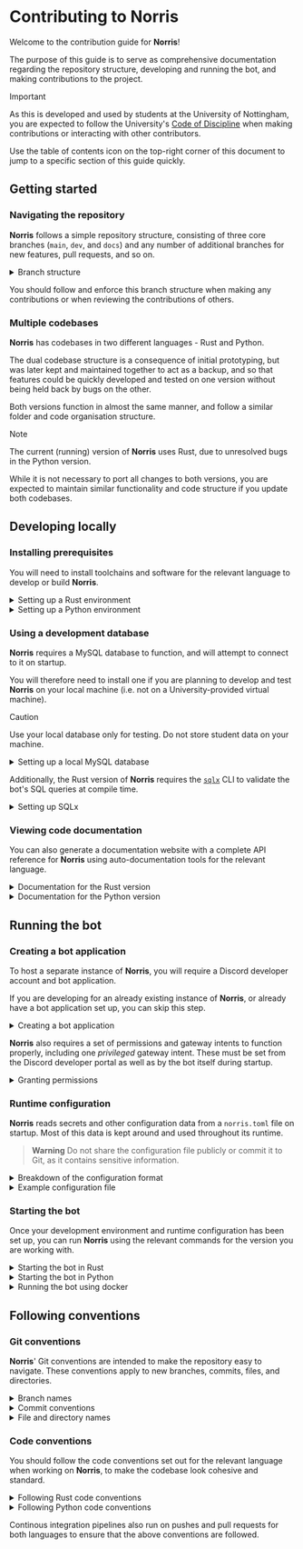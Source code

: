 # Contributing to Norris

Welcome to the contribution guide for **Norris**!

The purpose of this guide is to serve as comprehensive documentation regarding the repository structure, developing and running the bot, and making contributions to the project.

> [!IMPORTANT]
> As this is developed and used by students at the University of Nottingham, you are expected to follow the University's [Code of Discipline](https://www.nottingham.ac.uk/governance/documents/code-of-discipline-for-students-01082021.pdf) when making contributions or interacting with other contributors.

Use the table of contents icon on the top-right corner of this document to jump to a specific section of this guide quickly.

## Getting started

### Navigating the repository

**Norris** follows a simple repository structure, consisting of three core branches (`main`, `dev`, and `docs`) and any number of additional branches for new features, pull requests, and so on.

<details>
<summary>Branch structure</summary>

- `main` is the main (default) branch, meant for stable release versions of **Norris**.

    > [!TIP]
    > Avoid committing directly to `main`. You should instead commit to another relevant branch and merge into it once finished.

- `dev` is the core development branch, where most development occurs, and is intended to be merged into `main` after thorough reviews and testing.

    > [!NOTE]
    > There is also another development branch, `riir`, used for developing the Rust version of **Norris**. Like `dev`, this is intended to be merged into `main` after all changes are approved.

- `docs` is the branch for external documentation (i.e. *not* inline comment-based documentation) such as [design documents and diagrams](docs/), and is also intended to be merged into `main` after reviews.

- Other branches typically branch out from `dev` or `main`, and may be merged back into their source (`dev` or `main`) when necessary.

</details>

You should follow and enforce this branch structure when making any contributions or when reviewing the contributions of others.

### Multiple codebases

**Norris** has codebases in two different languages - Rust and Python.

The dual codebase structure is a consequence of initial prototyping, but was later kept and maintained together to act as a backup, and so that features could be quickly developed and tested on one version without being held back by bugs on the other.

Both versions function in almost the same manner, and follow a similar folder and code organisation structure.

> [!NOTE]
> The current (running) version of **Norris** uses Rust, due to unresolved bugs in the Python version.

While it is not necessary to port all changes to both versions, you are expected to maintain similar functionality and code structure if you update both codebases.

## Developing locally

### Installing prerequisites

You will need to install toolchains and software for the relevant language to develop or build **Norris**.

<details>
<summary>Setting up a Rust environment</summary>

1. Install the latest version of [Rust](https://www.rust-lang.org/tools/install), preferably using `rustup`.

    > [!TIP]
    > If you're setting this up with linux, use `sudo snap install rustup --classic` to install `rustup`, and then use `rustup` to install Rust

    > [!TIP]
    > You should preferably install the `default` profile (as the name suggests, this is picked by default), which includes all the necessary components for general Rust development.

2. Install the Rust `nightly` toolchain by running `rustup toolchain install nightly`.

    > [!NOTE]
    > The `nightly` toolchain is required since the formatter configuration uses some `nightly`-only options. Compiling should be done using the `stable` toolchain.

3. Install [`rustfmt`](https://github.com/rust-lang/rustfmt) on the `nightly` toolchain by running `rustup component add rustfmt --toolchain nightly`.

</details>

<details>
<summary>Setting up a Python environment</summary>

1. Install version `3.11.4` of [Python](https://www.python.org/downloads).

    > [!NOTE]
    > Other versions are also acceptable, as long as they do not produce any errors or warnings. Avoid using versions older than `3.11.4`.

2. Install [`ruff`](https://github.com/astral-sh/ruff) by running `pip install ruff --upgrade`.

3. Install all of **Norris**' dependencies by running `pip install --requirement requirements.txt`.

</details>

### Using a development database

**Norris** requires a MySQL database to function, and will attempt to connect to it on startup.

You will therefore need to install one if you are planning to develop and test **Norris** on your local machine (i.e. not on a University-provided virtual machine).

> [!CAUTION]
> Use your local database only for testing. Do not store student data on your machine.

<details>
<summary>Setting up a local MySQL database</summary>

1. Download and install the [MySQL Community Server](https://dev.mysql.com/downloads/mysql).

2. Launch the MySQL client and create a new database.

    > [!IMPORTANT]
    > Note down the database name, server host, login details for the root user and other users - you will require them later.

3. Connect to the newly created database and run some queries to verify that it works.

    > [!IMPORTANT]
    > Ensure that **Norris** has permissions to create, read from, update, insert into, and delete from tables.

</details>

Additionally, the Rust version of **Norris** requires the [`sqlx`](https://github.com/launchbadge/sqlx) CLI to validate the bot's SQL queries at compile time.

<details>
<summary>Setting up SQLx</summary>

1. Install the SQLx CLI by running `cargo install sqlx-cli`.

2. Through a `.env` file in the project root, set an environment variable named `DATABASE_URL` to the MySQL database connection URL, and `SQLX_OFFLINE` to `true`.

    ```bash
    DATABASE_URL="mysql://username:password@host/database"
    SQLX_OFFLINE=true
    ```

3. Run `cargo sqlx prepare` at regular intervals and commit any changes to the query metadata so that queries can be compiled successfully in [offline mode](https://github.com/launchbadge/sqlx/blob/main/sqlx-cli/README.md#enable-building-in-offline-mode-with-query).

</details>

### Viewing code documentation

You can also generate a documentation website with a complete API reference for **Norris** using auto-documentation tools for the relevant language.

<details>
<summary>Documentation for the Rust version</summary>

1. From the project root, run `cargo doc --open`.

    > [!TIP]
    > You can omit the `--open` flag if you just want to re-generate the documentation without opening a new browser tab. You will need to refresh already open documentation tabs in this case.
</details>

<details>
<summary>Documentation for the Python version</summary>

1. Install [`pdoc3`](https://pdoc3.github.io/pdoc) by running `pip install pdoc3`.

    > [!NOTE]
    > Ensure you install `pdoc3`, not `pdoc`, which is an unmaintained version of the same.

2. From the project root, run `pdoc3 norris --html --force`.

3. Navigate to the generated `html/` directory and open the `index.html` file in your browser.
</details>

## Running the bot

### Creating a bot application

To host a separate instance of **Norris**, you will require a Discord developer account and bot application.

If you are developing for an already existing instance of **Norris**, or already have a bot application set up, you can skip this step.

<details>
<summary>Creating a bot application</summary>

1. [Create a new application](https://discord.com/developers/docs/getting-started#step-1-creating-an-app) in the Discord developer portal.

2. In this application, navigate to `Settings > Bot` and create a new bot.

    > [!IMPORTANT]
    > Copy the bot token and store it somewhere safe - you will require it later.

    > [!CAUTION]
    > Do not share the bot token publicly or commit it to Git, as this allows others to log in as the bot.

3. Set the bot application's logo, which can be downloaded from the University's [branding guidelines](https://www.nottingham.ac.uk/brand/visual/logos.aspx).

4. Disable the public bot option.
</details>

**Norris** also requires a set of permissions and gateway intents to function properly, including one *privileged* gateway intent.
These must be set from the Discord developer portal as well as by the bot itself during startup.

<details>
<summary>Granting permissions</summary>

1. In the bot application, navigate to `Bot > Privileged Gateway Intents` and enable the server members intent.

    > [!IMPORTANT]
    > Without this intent, the bot will not receive events when users join or leave the server.

2. Then navigate to `OAuth2 > URL Generator` and select the following scopes:
    - `bot`
    - `applications.commands`

3. Next, select the following permissions:
    - `Manage Roles`
    - `Manage Nicknames`
    - `Send Messages`

4. You can then use the generated URL to invite the bot to a Discord server.

</details>

### Runtime configuration

**Norris** reads secrets and other configuration data from a `norris.toml` file on startup.
Most of this data is kept around and used throughout its runtime.

> **Warning**
> Do not share the configuration file publicly or commit it to Git, as it contains sensitive information.

<details>
<summary>Breakdown of the configuration format</summary>

- `bot-token` - **Norris**' Discord bot token

- `database-url` - a MySQL database connection URL in the format `mysql://username:password@host/dbname`

- `guild-id` - the ID of the guild where **Norris** will be running

- `log-path` - a path to a log file where logs during operation will be dumped

- `channels`

    - `arrival-channel-id` - the ID of the channel where new users will first land (aka `#foyer`)

    - `support-channel-id` - the ID of the channel to redirect users to for registration support (aka `#registration-support`)

    - `log-channel-id` - the ID of the channel to log each user's registration process to (aka `#registration-logs`)

    - `nickname-channel-id` - the ID of the channel where nickname requests will be posted for mentors to handle (aka `#nickname-queue`)

    - `undergrad`

        - `main-channel-id` - the ID of the main undergraduate channel containing both students and staff (aka `#atrium-chatter`)

    - `postgrad`

        - `main-channel-id` - the ID of the main postgraduate channel containing both students and staff (aka `#postgrad-atrium`)

        - `common-channel-id` - the ID of the student-only postgraduate channel (aka `#postgrad-common-chatter`)

- `roles`

    - `hierarchy`

        - `undergrad-role-id` - the ID of the role for undergraduate students

        - `postgrad-role-id` - the ID of the role for postgraduate students

        - `mentor-role-id` - the ID of the role for mentors

        - `senior-mentor-role-id` - the ID of the role for senior mentors

        - `honorary-mentor-role-id` - the ID of the role for honorary mentors

        - `undergrad-role-id` - the ID of the role for faculty members

        - `admin-role-id` - the ID of the role held by server administrators

    - `pronouns`

        - `he-him-role-id` - the ID of the "he/him" pronouns role

        - `she-her-role-id` - the ID of the "she/her" pronouns role

        - `they-them-role-id` - the ID of the "they/them" pronouns role

        - `xe-xem-role-id` - the ID of the "xe/xem" pronouns role

        - `any-pronouns-role-id` - the ID of the "any pronouns" role
        
        - `ask-pronouns-role-id` - the ID of the "ask me" pronouns role

    - `housing`

        - `jc-catered-role-id` - the ID of the role for catered Jubilee halls

        - `jc-self-catered-role-id` - the ID of the role for self-catered halls around Jubilee

        - `up-catered-role-id` - the ID of the role for catered University Park halls

        - `up-self-catered-role-id` - the ID of the role for self-catered halls around University Park

        - `private-house-role-id` - the ID of the role for private housing

</details>

<details>
<summary>Example configuration file</summary>

```toml
bot-token = "norris-bot-token"
database-url = "mysql://norris-user:norris-password@localhost/norris-db"
guild-id = 1234567890987654321
log-path = "norris.log"

[channels]
arrival-channel-id = 1234567890987654321
support-channel-id = 1234567890987654321
log-channel-id = 1234567890987654321
nickname-channel-id = 1234567890987654321

[channels.undergrad]
main-channel-id = 1234567890987654321

[channels.postgrad]
main-channel-id = 1234567890987654321
common-channel-id = 1234567890987654321

[roles.hierarchy]
undergrad-role-id = 1234567890987654321
postgrad-role-id = 1234567890987654321
mentor-role-id = 1234567890987654321
senior-mentor-role-id = 1234567890987654321
honorary-mentor-role-id = 1234567890987654321
faculty-role-id = 1234567890987654321
admin-role-id = 1234567890987654321

[roles.pronouns]
he-him-role-id = 1234567890987654321
she-her-role-id = 1234567890987654321
they-them-role-id = 1234567890987654321
xe-xem-role-id = 1234567890987654321
any-pronouns-role-id = 1234567890987654321
ask-pronouns-role-id = 1234567890987654321

[roles.housing]
jc-catered-role-id = 1234567890987654321
jc-self-catered-role-id = 1234567890987654321
up-catered-role-id = 1234567890987654321
up-self-catered-role-id = 1234567890987654321
private-house-role-id = 1234567890987654321
```

</details>

### Starting the bot

Once your development environment and runtime configuration has been set up, you can run **Norris** using the relevant commands for the version you are working with.

<details>
<summary>Starting the bot in Rust</summary>

1. Compile the bot in release mode by running `cargo build --release`.

    > [!TIP]
    > While not strictly necessary, it is recommended to use release mode instead of debug mode (the default) so the compiler can perform optimisations.

2. Execute the compiled binary by running `nohup ./target/release/norris &`.

    > [!TIP]
    > Using `nohup` prevents **Norris**' process from being stopped when its shell is terminated or logged out of. Using `&` starts the process in the background.

</details>

<details>
<summary>Starting the bot in Python</summary>

1. Execute the main bot script by running `nohup python main.py &`.

    > [!TIP]
    > Using `nohup` prevents **Norris**' process from being stopped when its shell is terminated or logged out of. Using `&` starts the process in the background.

</details>

<details>
<summary>Running the bot using docker</summary>

1. Git clone the repository 

2. `cd` into the working directory 

3. Build the docker image using the following `docker build -t Carnagion/norris .` 

4. Deploy either using the example `docker-compose.yml` via `docker compose up` or using the following command. 

```bash
$ docker run -d --name norris --network default --restart unless-stopped -v /path/to/norris.toml:/app/norris.toml Carnagion/norris:latest
```

> **Important:** The docker image will require a mysql database in order to function. This can be done by hosting a baremetal instance of MySQL or containerising it as shown in `docker-compose.yml`. **Please note** that docker doesn't like when SSL connections are used, this can be disabled specifically for Norris by attaching `?ssl-mode=DISABLED` to the end of the database URL in `norris.toml`.

> **Important:** The docker image will require a mount bind to a `norris.toml` configuration file in order to work. A path to such file can be specified using the `-v` flag. 

</details>

## Following conventions

### Git conventions

**Norris**' Git conventions are intended to make the repository easy to navigate.
These conventions apply to new branches, commits, files, and directories.

<details>
<summary>Branch names</summary>

- Branch names should be in `kebab-case`, without any uppercase letters.

- Avoid using numbers in branch names to represent new versions, and instead use descriptive (but brief) names.

</details>

<details>
<summary>Commit conventions</summary>

- Begin commit messages with a capital letter.

- Commit message titles should be in the imperative mood (i.e. `"Add new feature"` or `"Fix bugs"` instead of `"Added new feature"` or `"Fixed bugs"`).

- Keep commit message titles short but descriptive and specific.

</details>

<details>
<summary>File and directory names</summary>

- For language- or build tool-specific files and directories, use the naming conventions of the relevant language.

- Files and directories that do not belong to any language and were not generated by any build script or external process should be in `kebab-case`, without any uppercase letters.

</details>

### Code conventions

You should follow the code conventions set out for the relevant language when working on **Norris**, to make the codebase look cohesive and standard.

<details>
<summary>Following Rust code conventions</summary>

- Regularly format code by running `cargo fmt`.

    > [!TIP]
    > Many editors have an option to run a formatter upon saving a file - it is recommended to use such an option, if available.

- Regularly check whether code follows standard Rust conventions and idioms by running `cargo check` and `cargo clippy`.

    > [!TIP]
    > Some (not all) code convention violations can be automatically fixed by running `cargo fix` and `cargo clippy --fix`.
    
    > [!CAUTION]
    > Make sure to commit code to Git before applying automated fixes.

</details>

<details>
<summary>Following Python code conventions</summary>

- Regularly format code and check whether it follows conventions as defined by [PEP 8](https://peps.python.org/pep-0008) by running `ruff check . --fix`.

    > [!TIP]
    > Some code convention violations cannot be automatically fixed by `ruff` and must be fixed manually.
    
    > [!CAUTION]
    > Make sure to commit code to Git before applying automated fixes.

</details>

Continous integration pipelines also run on pushes and pull requests for both languages to ensure that the above conventions are followed.
